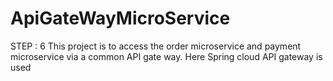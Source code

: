
# ApiGateWayMicroService

STEP : 6
This project is to access the order microservice and payment microservice via a common API gate way.
Here Spring cloud API gateway is used
